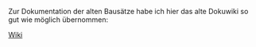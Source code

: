 Zur Dokumentation der alten Bausätze habe ich hier das alte Dokuwiki so gut wie möglich übernommen:

[Wiki](https://github.com/ehajo/Dokuwiki/wiki)
